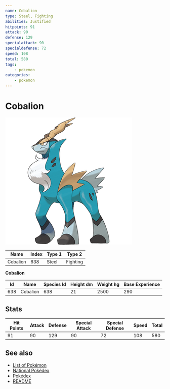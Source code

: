 ```yaml
---
name: Cobalion
type: Steel, Fighting
abilities: Justified
hitpoints: 91
attack: 90
defense: 129
specialattack: 90
specialdefense: 72
speed: 108
total: 580
tags:
    - pokemon
categories:
    - pokemon
---
```


# Cobalion


![Cobalion](images/638.png)

| **Name** | **Index** | **Type 1** | **Type 2** |
|----|----|----|----|
| Cobalion | 638 | Steel | Fighting  |

**Cobalion** 




| **Id** | **Name** | **Species Id** | **Height dm** | **Weight hg** | **Base Experience** |
|--------|----------|----------------|------------|------------|---------------------|
| 638 | Cobalion | 638 | 21 | 2500 | 290 |



## Stats

| **Hit Points** | **Attack** | **Defense** | **Special Attack** | **Special Defense** | **Speed** | **Total** |
|----------------|------------|-------------|--------------------|---------------------|-----------|-----------|
| 91 | 90 | 129 | 90 | 72 | 108 | 580 |

## See also

- [List of Pokémon](../pokemon.md)
- [National Pokédex](../national_pokedex.md)
- [Pokédex](../pokedex.md)
- [README](../README.md)
